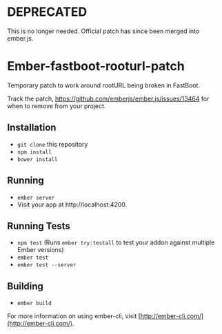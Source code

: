 # DEPRECATED

This is no longer needed.  Official patch has since been merged into ember.js.

# Ember-fastboot-rooturl-patch

Temporary patch to work around rootURL being broken in FastBoot.

Track the patch, https://github.com/emberjs/ember.js/issues/13464 for when to remove from your project.

## Installation

* `git clone` this repository
* `npm install`
* `bower install`

## Running

* `ember server`
* Visit your app at http://localhost:4200.

## Running Tests

* `npm test` (Runs `ember try:testall` to test your addon against multiple Ember versions)
* `ember test`
* `ember test --server`

## Building

* `ember build`

For more information on using ember-cli, visit [http://ember-cli.com/](http://ember-cli.com/).
